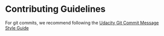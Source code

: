# Contributing Guidelines

For git commits, we recommend following the [Udacity Git Commit Message Style Guide](https://udacity.github.io/git-styleguide/)
